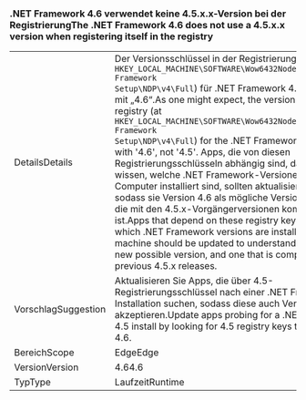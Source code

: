 ### <a name="the-net-framework-46-does-not-use-a-45xx-version-when-registering-itself-in-the-registry"></a><span data-ttu-id="1862a-101">.NET Framework 4.6 verwendet keine 4.5.x.x-Version bei der Registrierung</span><span class="sxs-lookup"><span data-stu-id="1862a-101">The .NET Framework 4.6 does not use a 4.5.x.x version when registering itself in the registry</span></span>

|   |   |
|---|---|
|<span data-ttu-id="1862a-102">Details</span><span class="sxs-lookup"><span data-stu-id="1862a-102">Details</span></span>|<span data-ttu-id="1862a-103">Der Versionsschlüssel in der Registrierung (unter <code>HKEY_LOCAL_MACHINE\SOFTWARE\Wow6432Node\Microsoft\NET Framework Setup\NDP\v4\Full</code>) für .NET Framework 4.6 beginnt also mit „4.6“.</span><span class="sxs-lookup"><span data-stu-id="1862a-103">As one might expect, the version key set in the registry (at <code>HKEY_LOCAL_MACHINE\SOFTWARE\Wow6432Node\Microsoft\NET Framework Setup\NDP\v4\Full</code>) for the .NET Framework 4.6 begins with '4.6', not '4.5'.</span></span> <span data-ttu-id="1862a-104">Apps, die von diesen Registrierungsschlüsseln abhängig sind, damit sie wissen, welche .NET Framework-Versionen auf dem Computer installiert sind, sollten aktualisiert werden, sodass sie Version 4.6 als mögliche Version anerkennen, die mit den 4.5.x-Vorgängerversionen kompatibel ist.</span><span class="sxs-lookup"><span data-stu-id="1862a-104">Apps that depend on these registry keys to know which .NET Framework versions are installed on a machine should be updated to understand that 4.6 is a new possible version, and one that is compatible with previous 4.5.x releases.</span></span>|
|<span data-ttu-id="1862a-105">Vorschlag</span><span class="sxs-lookup"><span data-stu-id="1862a-105">Suggestion</span></span>|<span data-ttu-id="1862a-106">Aktualisieren Sie Apps, die über 4.5-Registrierungsschlüssel nach einer .NET Framework 4.5-Installation suchen, sodass diese auch Version 4.6 akzeptieren.</span><span class="sxs-lookup"><span data-stu-id="1862a-106">Update apps probing for a .NET Framework 4.5 install by looking for 4.5 registry keys to also accept 4.6.</span></span>|
|<span data-ttu-id="1862a-107">Bereich</span><span class="sxs-lookup"><span data-stu-id="1862a-107">Scope</span></span>|<span data-ttu-id="1862a-108">Edge</span><span class="sxs-lookup"><span data-stu-id="1862a-108">Edge</span></span>|
|<span data-ttu-id="1862a-109">Version</span><span class="sxs-lookup"><span data-stu-id="1862a-109">Version</span></span>|<span data-ttu-id="1862a-110">4.6</span><span class="sxs-lookup"><span data-stu-id="1862a-110">4.6</span></span>|
|<span data-ttu-id="1862a-111">Typ</span><span class="sxs-lookup"><span data-stu-id="1862a-111">Type</span></span>|<span data-ttu-id="1862a-112">Laufzeit</span><span class="sxs-lookup"><span data-stu-id="1862a-112">Runtime</span></span>|


